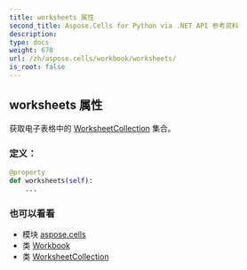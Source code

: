 ```yaml
---
title: worksheets 属性
second_title: Aspose.Cells for Python via .NET API 参考资料
description:
type: docs
weight: 670
url: /zh/aspose.cells/workbook/worksheets/
is_root: false
---
```

## worksheets 属性

获取电子表格中的 [WorksheetCollection](/cells/python-net/zh/aspose.cells/worksheetcollection) 集合。
### 定义：
```python
@property
def worksheets(self):
    ...
```

### 也可以看看
* 模块 [aspose.cells](../../)
* 类 [Workbook](/cells/python-net/zh/aspose.cells/workbook)
* 类 [WorksheetCollection](/cells/python-net/zh/aspose.cells/worksheetcollection)
